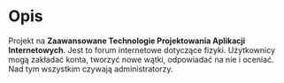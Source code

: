 # Opis
Projekt na __Zaawansowane Technologie Projektowania Aplikacji Internetowych__.
Jest to forum internetowe dotyczące fizyki. Użytkownicy mogą zakładać konta, tworzyć nowe wątki,
odpowiadać na nie i oceniać. Nad tym wszystkim czywają administratorzy.